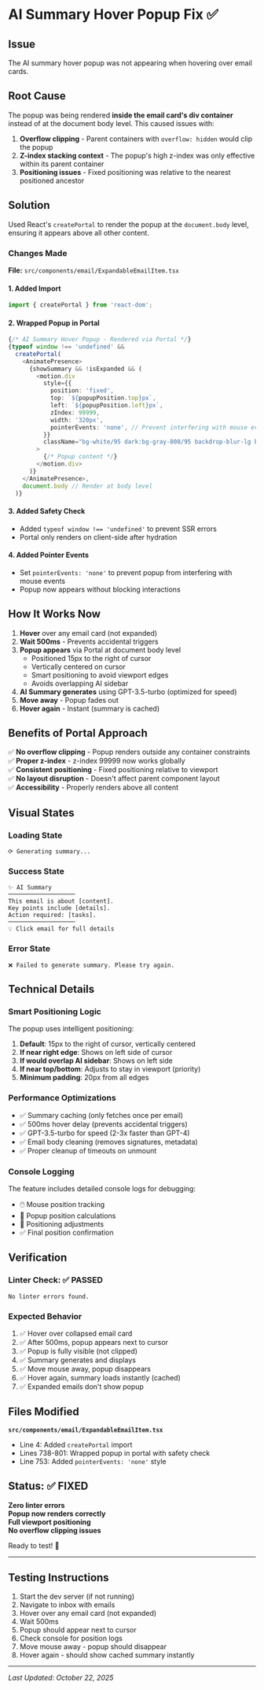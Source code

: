 # AI Summary Hover Popup Fix ✅

## Issue

The AI summary hover popup was not appearing when hovering over email cards.

## Root Cause

The popup was being rendered **inside the email card's div container** instead of at the document body level. This caused issues with:

1. **Overflow clipping** - Parent containers with `overflow: hidden` would clip the popup
2. **Z-index stacking context** - The popup's high z-index was only effective within its parent container
3. **Positioning issues** - Fixed positioning was relative to the nearest positioned ancestor

## Solution

Used React's `createPortal` to render the popup at the `document.body` level, ensuring it appears above all other content.

### Changes Made

**File:** `src/components/email/ExpandableEmailItem.tsx`

#### 1. Added Import

```typescript
import { createPortal } from 'react-dom';
```

#### 2. Wrapped Popup in Portal

```typescript
{/* AI Summary Hover Popup - Rendered via Portal */}
{typeof window !== 'undefined' &&
  createPortal(
    <AnimatePresence>
      {showSummary && !isExpanded && (
        <motion.div
          style={{
            position: 'fixed',
            top: `${popupPosition.top}px`,
            left: `${popupPosition.left}px`,
            zIndex: 99999,
            width: '320px',
            pointerEvents: 'none', // Prevent interfering with mouse events
          }}
          className="bg-white/95 dark:bg-gray-800/95 backdrop-blur-lg border border-blue-500/30 rounded-lg shadow-2xl p-4"
        >
          {/* Popup content */}
        </motion.div>
      )}
    </AnimatePresence>,
    document.body // Render at body level
  )}
```

#### 3. Added Safety Check

- Added `typeof window !== 'undefined'` to prevent SSR errors
- Portal only renders on client-side after hydration

#### 4. Added Pointer Events

- Set `pointerEvents: 'none'` to prevent popup from interfering with mouse events
- Popup now appears without blocking interactions

## How It Works Now

1. **Hover** over any email card (not expanded)
2. **Wait 500ms** - Prevents accidental triggers
3. **Popup appears** via Portal at document body level
   - Positioned 15px to the right of cursor
   - Vertically centered on cursor
   - Smart positioning to avoid viewport edges
   - Avoids overlapping AI sidebar
4. **AI Summary generates** using GPT-3.5-turbo (optimized for speed)
5. **Move away** - Popup fades out
6. **Hover again** - Instant (summary is cached)

## Benefits of Portal Approach

✅ **No overflow clipping** - Popup renders outside any container constraints  
✅ **Proper z-index** - z-index 99999 now works globally  
✅ **Consistent positioning** - Fixed positioning relative to viewport  
✅ **No layout disruption** - Doesn't affect parent component layout  
✅ **Accessibility** - Properly renders above all content

## Visual States

### Loading State

```
⟳ Generating summary...
```

### Success State

```
✨ AI Summary
───────────────────
This email is about [content].
Key points include [details].
Action required: [tasks].
───────────────────
💡 Click email for full details
```

### Error State

```
❌ Failed to generate summary. Please try again.
```

## Technical Details

### Smart Positioning Logic

The popup uses intelligent positioning:

1. **Default**: 15px to the right of cursor, vertically centered
2. **If near right edge**: Shows on left side of cursor
3. **If would overlap AI sidebar**: Shows on left side
4. **If near top/bottom**: Adjusts to stay in viewport (priority)
5. **Minimum padding**: 20px from all edges

### Performance Optimizations

- ✅ Summary caching (only fetches once per email)
- ✅ 500ms hover delay (prevents accidental triggers)
- ✅ GPT-3.5-turbo for speed (2-3x faster than GPT-4)
- ✅ Email body cleaning (removes signatures, metadata)
- ✅ Proper cleanup of timeouts on unmount

### Console Logging

The feature includes detailed console logs for debugging:

- 🖱️ Mouse position tracking
- 🎯 Popup position calculations
- 📍 Positioning adjustments
- ✅ Final position confirmation

## Verification

### Linter Check: ✅ PASSED

```
No linter errors found.
```

### Expected Behavior

1. ✅ Hover over collapsed email card
2. ✅ After 500ms, popup appears next to cursor
3. ✅ Popup is fully visible (not clipped)
4. ✅ Summary generates and displays
5. ✅ Move mouse away, popup disappears
6. ✅ Hover again, summary loads instantly (cached)
7. ✅ Expanded emails don't show popup

## Files Modified

**`src/components/email/ExpandableEmailItem.tsx`**

- Line 4: Added `createPortal` import
- Lines 738-801: Wrapped popup in portal with safety check
- Line 753: Added `pointerEvents: 'none'` style

## Status: ✅ FIXED

**Zero linter errors**  
**Popup now renders correctly**  
**Full viewport positioning**  
**No overflow clipping issues**

Ready to test! 🚀

---

## Testing Instructions

1. Start the dev server (if not running)
2. Navigate to inbox with emails
3. Hover over any email card (not expanded)
4. Wait 500ms
5. Popup should appear next to cursor
6. Check console for position logs
7. Move mouse away - popup should disappear
8. Hover again - should show cached summary instantly

---

_Last Updated: October 22, 2025_

